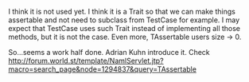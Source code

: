 I think it is not used yet. I think it is a Trait so that we can make things assertable and not need to subclass from TestCase for example. I may expect that TestCase uses such Trait instead of implementing all those methods,  but it is not the case. Even more, TAssertable users size -> 0. 

So...seems a work half done. Adrian Kuhn introduce it. Check
http://forum.world.st/template/NamlServlet.jtp?macro=search_page&node=1294837&query=TAssertable